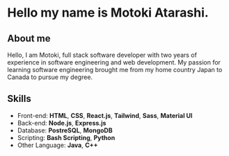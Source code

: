 # Hello my name is Motoki Atarashi.

## About me
Hello, I am Motoki, full stack software developer with two years of experience in software engineering and web development. My passion for learning software engineering brought me from my home country Japan to Canada to pursue my degree.

## Skills

+ Front-end: **HTML**, **CSS**, **React.js**, **Tailwind**, **Sass**, **Material UI**
+ Back-end: **Node.js**, **Express.js**
+ Database: **PostreSQL**, **MongoDB**
+ Scripting: **Bash Scripting**, **Python**
+ Other Language: **Java**, **C++**
